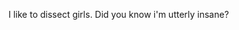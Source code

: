 I like to dissect girls.
Did you know i'm utterly insane?

<!---
saqibmir1/saqibmir1 is a ✨ special ✨ repository because its `README.md` (this file) appears on your GitHub profile.
You can click the Preview link to take a look at your changes.
--->
